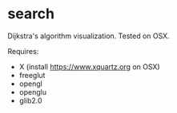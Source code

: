 # search

Dijkstra's algorithm visualization. Tested on OSX.

Requires:
* X (install https://www.xquartz.org on OSX)
* freeglut
* opengl
* openglu
* glib2.0
